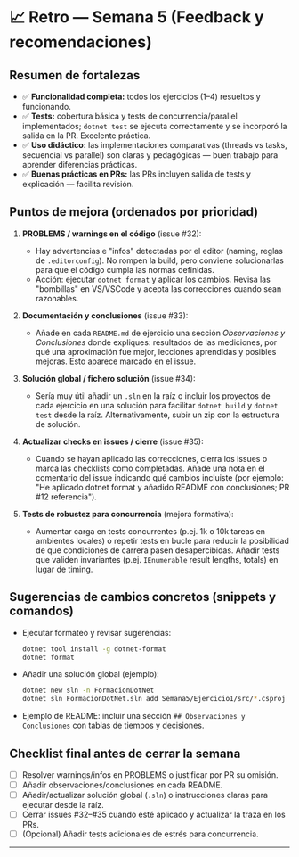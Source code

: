 # 📈 Retro — Semana 5 (Feedback y recomendaciones)

## Resumen de fortalezas
- ✅ **Funcionalidad completa:** todos los ejercicios (1–4) resueltos y funcionando.
- ✅ **Tests:** cobertura básica y tests de concurrencia/parallel implementados; `dotnet test` se ejecuta correctamente y se incorporó la salida en la PR. Excelente práctica.
- ✅ **Uso didáctico:** las implementaciones comparativas (threads vs tasks, secuencial vs parallel) son claras y pedagógicas — buen trabajo para aprender diferencias prácticas.
- ✅ **Buenas prácticas en PRs:** las PRs incluyen salida de tests y explicación — facilita revisión.

## Puntos de mejora (ordenados por prioridad)
1. **PROBLEMS / warnings en el código** (issue #32):
   - Hay advertencias e "infos" detectadas por el editor (naming, reglas de `.editorconfig`). No rompen la build, pero conviene solucionarlas para que el código cumpla las normas definidas.
   - Acción: ejecutar `dotnet format` y aplicar los cambios. Revisa las "bombillas" en VS/VSCode y acepta las correcciones cuando sean razonables.

2. **Documentación y conclusiones** (issue #33):
   - Añade en cada `README.md` de ejercicio una sección *Observaciones y Conclusiones* donde expliques: resultados de las mediciones, por qué una aproximación fue mejor, lecciones aprendidas y posibles mejoras. Esto aparece marcado en el issue.

3. **Solución global / fichero solución** (issue #34):
   - Sería muy útil añadir un `.sln` en la raíz o incluir los proyectos de cada ejercicio en una solución para facilitar `dotnet build` y `dotnet test` desde la raíz. Alternativamente, subir un zip con la estructura de solución.

4. **Actualizar checks en issues / cierre** (issue #35):
   - Cuando se hayan aplicado las correcciones, cierra los issues o marca las checklists como completadas. Añade una nota en el comentario del issue indicando qué cambios incluiste (por ejemplo: "He aplicado dotnet format y añadido README con conclusiones; PR #12 referencia").

5. **Tests de robustez para concurrencia** (mejora formativa):
   - Aumentar carga en tests concurrentes (p.ej. 1k o 10k tareas en ambientes locales) o repetir tests en bucle para reducir la posibilidad de que condiciones de carrera pasen desapercibidas. Añadir tests que validen invariantes (p.ej. `IEnumerable` result lengths, totals) en lugar de timing.

## Sugerencias de cambios concretos (snippets y comandos)
- Ejecutar formateo y revisar sugerencias:
  ```bash
  dotnet tool install -g dotnet-format
  dotnet format
  ```
- Añadir una solución global (ejemplo):
  ```bash
  dotnet new sln -n FormacionDotNet
  dotnet sln FormacionDotNet.sln add Semana5/Ejercicio1/src/*.csproj Semana5/Ejercicio2/src/*.csproj Semana5/Ejercicio3/src/*.csproj Semana5/Ejercicio4/src/*.csproj
  ```
- Ejemplo de README: incluir una sección `## Observaciones y Conclusiones` con tablas de tiempos y decisiones.

## Checklist final antes de cerrar la semana
- [ ] Resolver warnings/infos en PROBLEMS o justificar por PR su omisión.
- [ ] Añadir observaciones/conclusiones en cada README.
- [ ] Añadir/actualizar solución global (`.sln`) o instrucciones claras para ejecutar desde la raíz.
- [ ] Cerrar issues #32–#35 cuando esté aplicado y actualizar la traza en los PRs.
- [ ] (Opcional) Añadir tests adicionales de estrés para concurrencia.

---
